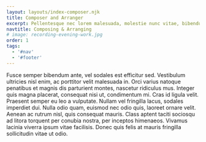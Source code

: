 ```yaml
---
layout: layouts/index-composer.njk
title: Composer and Arranger
excerpt: Pellentesque nec lorem malesuada, molestie nunc vitae, bibendum erat.
navtitle: Composing & Arranging
# image: recording-evening-work.jpg
order: 1
tags:
  - '#nav'
  - '#footer'
---
```


Fusce semper bibendum ante, vel sodales est efficitur sed. Vestibulum ultricies nisl enim, ac porttitor velit malesuada in. Orci varius natoque penatibus et magnis dis parturient montes, nascetur ridiculus mus. Integer quis magna placerat, consequat nisi ut, condimentum mi. Cras id ligula velit. Praesent semper eu leo a vulputate. Nullam vel fringilla lacus, sodales imperdiet dui. Nulla odio quam, euismod nec odio quis, laoreet ornare velit. Aenean ac rutrum nisl, quis consequat mauris. Class aptent taciti sociosqu ad litora torquent per conubia nostra, per inceptos himenaeos. Vivamus lacinia viverra ipsum vitae facilisis. Donec quis felis at mauris fringilla sollicitudin vitae ut odio.
